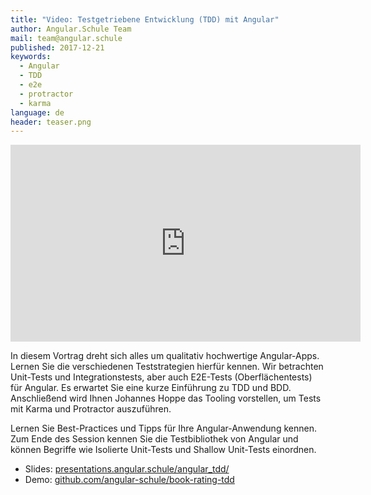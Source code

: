 ```yaml
---
title: "Video: Testgetriebene Entwicklung (TDD) mit Angular"
author: Angular.Schule Team
mail: team@angular.schule
published: 2017-12-21
keywords:
  - Angular
  - TDD
  - e2e
  - protractor
  - karma
language: de
header: teaser.png
---
```


<div class="video-container"><iframe width="560" height="315" src="https://www.youtube-nocookie.com/embed/KLJ5usDMv08?rel=0" frameborder="0" gesture="media" allow="encrypted-media" allowfullscreen title="YouTube-Video"></iframe></div>

In diesem Vortrag dreht sich alles um qualitativ hochwertige Angular-Apps. Lernen Sie die verschiedenen Teststrategien hierfür kennen. Wir betrachten Unit-Tests und Integrationstests, aber auch E2E-Tests (Oberflächentests) für Angular. Es erwartet Sie eine kurze Einführung zu TDD und BDD. Anschließend wird Ihnen Johannes Hoppe das Tooling vorstellen, um Tests mit Karma und Protractor auszuführen. 

Lernen Sie Best-Practices und Tipps für Ihre Angular-Anwendung kennen. Zum Ende des Session kennen Sie die Testbibliothek von Angular und können Begriffe wie Isolierte Unit-Tests und Shallow Unit-Tests einordnen.

* Slides: [presentations.angular.schule/angular_tdd/](https://presentations.angular.schule/angular_tdd/)
* Demo: [github.com/angular-schule/book-rating-tdd](https://github.com/angular-schule/book-rating-tdd)